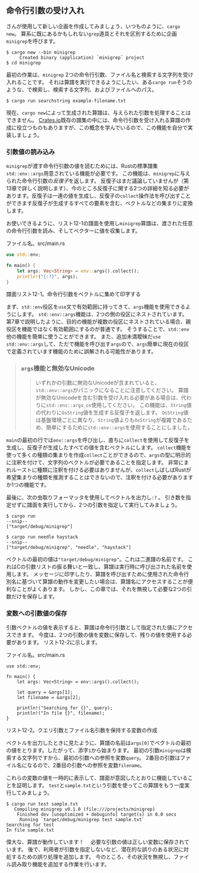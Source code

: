 ## 命令行引数の受け入れ

さんが使用して新しい企画を作成してみましょう、いつものように、`cargo new`。
算系に既にあるかもしれない`grep`道具とそれを区別するために企画`minigrep`を呼びます。

```text
$ cargo new --bin minigrep
     Created binary (application) `minigrep` project
$ cd minigrep
```

最初の作業は、`minigrep` 2つの命令行引数、ファイル名と検索する文字列を受け入れることです。
それは算譜を実行できるようにしたい、ある`cargo run`そうのような、で検索し、検索する文字列、およびファイルへのパス。

```text
$ cargo run searchstring example-filename.txt
```

現在、`cargo new`によって生成された算譜は、与えられた引数を処理することはできません。
[Crates.io](https://crates.io/)既存の譜集の中には、命令行引数を受け入れる算譜の作成に役立つものもありますが、この概念を学んでいるので、この機能を自分で実装しましょう。

### 引数値の読み込み

`minigrep`が渡す命令行引数の値を読むためには、Rustの標準譜集`std::env::args`用意されている機能が必要です。
この機能は、`minigrep`に与えられた命令行引数の*反復子*を返します。
反復子はまだ議論していませんが（第13章で詳しく説明します）、今のところ反復子に関する2つの詳細を知る必要があります。反復子は一連の値を生成し、反復子の`collect`操作法を呼び出すことができます反復子が生成するすべての要素を含む、ベクトルなどの集まりに変換します。

お使いできるように、リスト12-1の譜面を使用し`minigrep`算譜は、渡された任意の命令行引数を読み、そしてベクターに値を収集します。

<span class="filename">ファイル名。src/main.rs</span>

```rust
use std::env;

fn main() {
    let args: Vec<String> = env::args().collect();
    println!("{:?}", args);
}
```

<span class="caption">譜面リスト12-1。命令行引数をベクトルに集めて印字する</span>

まず、`std::env`役区を`use`文で有効範囲に持ってきて、`args`機能を使用できるようにします。
`std::env::args`機能は、2つの側の役区にネストされています。
第7章で説明したように、目的の機能が複数の役区にネストされている場合、親役区を機能ではなく有効範囲にするのが普通です。
そうすることで、`std::env`他の機能を簡単に使うことができます。
また、追加未満曖昧だ`use std::env::args`して、ただで機能を呼び出す`args`ので、`args`簡単に現在の役区で定義されています機能のために誤解される可能性があります。

> ### `args`機能と無効なUnicode
> 
> > いずれかの引数に無効なUnicodeが含まれていると、`std::env::args`がパニックになることに注意してください。
> > 算譜が無効なUnicodeを含む引数を受け入れる必要がある場合は、代わりに`std::env::args_os`使用してください。
> > この機能は、`String`値の代わりに`OsString`値を生成する反復子を返します。
> > `OsString`値は基盤環境ごとに異なり、`String`値よりも`OsString`が複雑であるため、簡単にするために`std::env::args`を使用することにしました。

`main`の最初の行では`env::args`を呼び出し、直ちに`collect`を使用して反復子を生成し、反復子が生成したすべての値を含むベクトルにします。
`collect`機能を使って多くの種類の集まりを作成`collect`ことができるので、`args`の型に明示的に注釈を付けて、文字列のベクトルが必要であることを指定します。
非常にまれルーストに種類に注釈を付ける必要はありませんが、`collect`しばしばRustが希望集まりの種類を推測することはできないので、注釈を付ける必要がありますか1つの機能です。

最後に、次の虫取りフォーマッタを使用してベクトルを出力し`:?`
。
引き数を指定せずに譜面を実行してから、2つの引数を指定して実行してみましょう。

```text
$ cargo run
--snip--
["target/debug/minigrep"]

$ cargo run needle haystack
--snip--
["target/debug/minigrep", "needle", "haystack"]
```

ベクトルの最初の値は`"target/debug/minigrep"`。これは二進譜の名前です。
これはCの引数リストの振る舞いと一致し、算譜は実行時に呼び出された名前を使用します。
メッセージに印字したり、算譜を呼び出すために使用された命令行別名に基づいて算譜の動作を変更したい場合は、算譜名にアクセスすることが便利なことがよくあります。
しかし、この章では、それを無視して必要な2つの引数だけを保存します。

### 変数への引数値の保存

引数ベクトルの値を表示すると、算譜は命令行引数として指定された値にアクセスできます。
今度は、2つの引数の値を変数に保存して、残りの値を使用する必要があります。
リスト12-2に示します。

<span class="filename">ファイル名。src/main.rs</span>

```rust,should_panic
use std::env;

fn main() {
    let args: Vec<String> = env::args().collect();

    let query = &args[1];
    let filename = &args[2];

    println!("Searching for {}", query);
    println!("In file {}", filename);
}
```

<span class="caption">リスト12-2。クエリ引数とファイル名引数を保持する変数の作成</span>

ベクトルを出力したときに見たように、算譜の名前は`args[0]`でベクトルの最初の値をとります。したがって、添字`1`から始まります。
最初の引数`minigrep`は検索する文字列ですから、最初の引数への参照を変数`query`。
2番目の引数はファイル名になるので、2番目の引数への参照を変数`filename`。

これらの変数の値を一時的に表示して、譜面が意図したとおりに機能していることを証明します。
`test`と`sample.txt`という引数を使ってこの算譜をもう一度実行してみましょう。

```text
$ cargo run test sample.txt
   Compiling minigrep v0.1.0 (file:///projects/minigrep)
    Finished dev [unoptimized + debuginfo] target(s) in 0.0 secs
     Running `target/debug/minigrep test sample.txt`
Searching for test
In file sample.txt
```

偉大な、算譜が動作しています！　
必要な引数の値は正しい変数に保存されています。
後で、利用者が引数を指定しないなど、潜在的な誤りのある状況に対処するための誤り処理を追加します。
今のところ、その状況を無視し、ファイル読み取り機能を追加する作業を行います。
